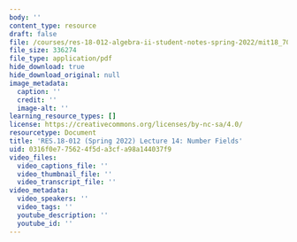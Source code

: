 ```yaml
---
body: ''
content_type: resource
draft: false
file: /courses/res-18-012-algebra-ii-student-notes-spring-2022/mit18_702s22_lect14.pdf
file_size: 336274
file_type: application/pdf
hide_download: true
hide_download_original: null
image_metadata:
  caption: ''
  credit: ''
  image-alt: ''
learning_resource_types: []
license: https://creativecommons.org/licenses/by-nc-sa/4.0/
resourcetype: Document
title: 'RES.18-012 (Spring 2022) Lecture 14: Number Fields'
uid: 0316f0e7-7562-4f5d-a3cf-a98a144037f9
video_files:
  video_captions_file: ''
  video_thumbnail_file: ''
  video_transcript_file: ''
video_metadata:
  video_speakers: ''
  video_tags: ''
  youtube_description: ''
  youtube_id: ''
---
```

